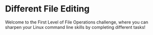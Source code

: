 # Different File Editing

Welcome to the First Level of File Operations challenge, where you can sharpen your Linux command line skills by completing different tasks!
